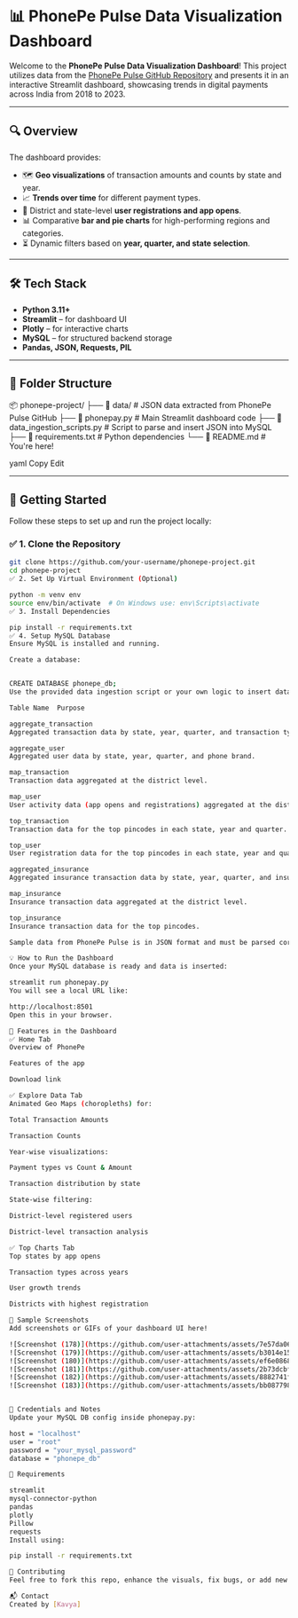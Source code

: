 # 📊 PhonePe Pulse Data Visualization Dashboard

Welcome to the **PhonePe Pulse Data Visualization Dashboard**! This project utilizes data from the [PhonePe Pulse GitHub Repository](https://github.com/PhonePe/pulse) and presents it in an interactive Streamlit dashboard, showcasing trends in digital payments across India from 2018 to 2023.

---

## 🔍 Overview

The dashboard provides:

- 🗺️ **Geo visualizations** of transaction amounts and counts by state and year.
- 📈 **Trends over time** for different payment types.
- 📍 District and state-level **user registrations and app opens**.
- 📊 Comparative **bar and pie charts** for high-performing regions and categories.
- ⏳ Dynamic filters based on **year, quarter, and state selection**.

---

## 🛠 Tech Stack

- **Python 3.11+**
- **Streamlit** – for dashboard UI
- **Plotly** – for interactive charts
- **MySQL** – for structured backend storage
- **Pandas, JSON, Requests, PIL**

---

## 📁 Folder Structure

📦 phonepe-project/ ├── 📂 data/ # JSON data extracted from PhonePe Pulse GitHub ├── 📜 phonepay.py # Main Streamlit dashboard code ├── 📜 data_ingestion_scripts.py # Script to parse and insert JSON into MySQL ├── 📜 requirements.txt # Python dependencies └── 📄 README.md # You're here!

yaml
Copy
Edit

---

## 🚀 Getting Started

Follow these steps to set up and run the project locally:

### ✅ 1. Clone the Repository

```bash
git clone https://github.com/your-username/phonepe-project.git
cd phonepe-project
✅ 2. Set Up Virtual Environment (Optional)

python -m venv env
source env/bin/activate  # On Windows use: env\Scripts\activate
✅ 3. Install Dependencies

pip install -r requirements.txt
✅ 4. Setup MySQL Database
Ensure MySQL is installed and running.

Create a database:


CREATE DATABASE phonepe_db;
Use the provided data ingestion script or your own logic to insert data into the following tables:

Table Name	Purpose

aggregate_transaction
Aggregated transaction data by state, year, quarter, and transaction type.

aggregate_user
Aggregated user data by state, year, quarter, and phone brand.

map_transaction
Transaction data aggregated at the district level.

map_user
User activity data (app opens and registrations) aggregated at the district level.

top_transaction
Transaction data for the top pincodes in each state, year and quarter.

top_user
User registration data for the top pincodes in each state, year and quarter.

aggregated_insurance
Aggregated insurance transaction data by state, year, quarter, and insurance type.

map_insurance
Insurance transaction data aggregated at the district level.

top_insurance
Insurance transaction data for the top pincodes.

Sample data from PhonePe Pulse is in JSON format and must be parsed correctly into SQL.

💡 How to Run the Dashboard
Once your MySQL database is ready and data is inserted:

streamlit run phonepay.py
You will see a local URL like:

http://localhost:8501
Open this in your browser.

🧩 Features in the Dashboard
✅ Home Tab
Overview of PhonePe

Features of the app

Download link

✅ Explore Data Tab
Animated Geo Maps (choropleths) for:

Total Transaction Amounts

Transaction Counts

Year-wise visualizations:

Payment types vs Count & Amount

Transaction distribution by state

State-wise filtering:

District-level registered users

District-level transaction analysis

✅ Top Charts Tab
Top states by app opens

Transaction types across years

User growth trends

Districts with highest registration

📸 Sample Screenshots
Add screenshots or GIFs of your dashboard UI here!

![Screenshot (178)](https://github.com/user-attachments/assets/7e57da06-32f4-439f-aa01-22ee09d47309)
![Screenshot (179)](https://github.com/user-attachments/assets/b3014e15-a231-4099-b077-bafe7edd48fd)
![Screenshot (180)](https://github.com/user-attachments/assets/ef6e0868-ad12-4d4c-98e2-9f31c7d76093)
![Screenshot (181)](https://github.com/user-attachments/assets/2b73dcbf-1bae-4845-b436-18b543c62ac6)
![Screenshot (182)](https://github.com/user-attachments/assets/8882741f-3900-4277-8190-ca43ee44f874)
![Screenshot (183)](https://github.com/user-attachments/assets/bb087798-f76d-45bb-af26-70022946071e)


🔐 Credentials and Notes
Update your MySQL DB config inside phonepay.py:

host = "localhost"
user = "root"
password = "your_mysql_password"
database = "phonepe_db"

📌 Requirements

streamlit
mysql-connector-python
pandas
plotly
Pillow
requests
Install using:

pip install -r requirements.txt

🤝 Contributing
Feel free to fork this repo, enhance the visuals, fix bugs, or add new features! PRs are welcome.

📬 Contact
Created by [Kavya]



